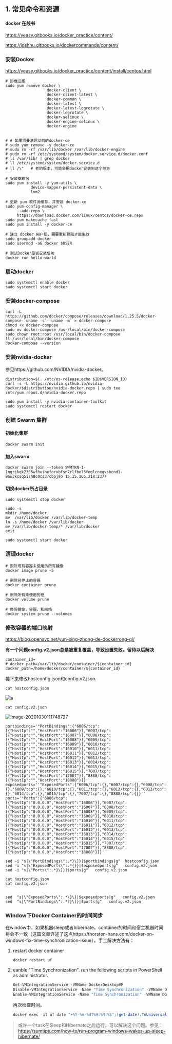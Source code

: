 ## 1. 常见命令和资源

####  docker 在线书

 https://yeasy.gitbooks.io/docker_practice/content/

https://joshhu.gitbooks.io/dockercommands/content/

### 安装Docker

https://yeasy.gitbooks.io/docker_practice/content/install/centos.html

~~~shell
# 卸载旧版
sudo yum remove docker \
                  docker-client \
                  docker-client-latest \
                  docker-common \
                  docker-latest \
                  docker-latest-logrotate \
                  docker-logrotate \
                  docker-selinux \
                  docker-engine-selinux \
                  docker-engine
                            

# # 如果需要清理以前的docker-ce
# sudo yum remove -y docker-ce
# sudo rm -rf /var/lib/docker /var/lib/docker-engine 
# sudo rm -rf /etc/systemd/system/docker.service.d/docker.conf
# ll /var/lib/ | grep docker
# ll /etc/systemd/system/docker.service.d
# ll /\"   # 老的版本，可能会把docker安装到这个地方

# 安装依赖包
sudo yum install -y yum-utils \
           device-mapper-persistent-data \
           lvm2

# 更新 yum 软件源缓存，并安装 docker-ce
sudo yum-config-manager \
     --add-repo \
     https://download.docker.com/linux/centos/docker-ce.repo
sudo yum makecache fast
sudo yum install -y docker-ce

# 建立 docker 用户组，需要重新登陆才能生效
sudo groupadd docker
sudo usermod -aG docker $USER

# 测试Docker是否安装成功
docker run hello-world
~~~



### 启动docker

~~~shell
sudo systemctl enable docker
sudo systemctl start docker
~~~

### 

### 安装docker-compose

~~~shell
curl -L https://github.com/docker/compose/releases/download/1.25.5/docker-compose-`uname -s`-`uname -m` > docker-compose
chmod +x docker-compose
sudo mv docker-compose /usr/local/bin/docker-compose
sudo chown root:root /usr/local/bin/docker-compose
ll /usr/local/bin/docker-compose
docker-compose --version
~~~

### 安装nvidia-docker

参见https://github.com/NVIDIA/nvidia-docker。

~~~shell
distribution=$(. /etc/os-release;echo $ID$VERSION_ID)
curl -s -L https://nvidia.github.io/nvidia-docker/$distribution/nvidia-docker.repo | sudo tee /etc/yum.repos.d/nvidia-docker.repo

sudo yum install -y nvidia-container-toolkit
sudo systemctl restart docker
~~~

### 创建 Swarm 集群

#### 初始化集群

~~~
docker swarm init
~~~

#### 加入swarm

~~~
docker swarm join --token SWMTKN-1-1ngrjkqk2356wfhuibeforvbfsn7rlfbol5foglcnegvsbcnd1-9aw3kcsq5ish8c0cs37cbpj8o 15.15.165.218:2377
~~~



#### 切换docker所占目录

~~~shell
sudo systemctl stop docker

sudo -s
mkdir /home/docker
mv  /var/lib/docker /var/lib/docker-temp
ln -s /home/docker /var/lib/docker
mv /var/lib/docker-temp/* /var/lib/docker
exit

sudo systemctl start docker
~~~

### 清理docker

~~~shell
# 删除现有容器未使用的所有镜像
docker image prune -a

# 删除已停止的容器
docker container prune 

# 删除所有未使用的卷
docker volume prune 

# 修剪镜像，容器，和网络
docker system prune --volumes
~~~

### 修改容器的端口映射

https://blog.opensvc.net/yun-xing-zhong-de-dockerrong-qi/

**有一个问题config.v2.json总是被重复覆盖，导致设置失败。留待以后解决**

~~~shell
container_id=
# docker_path=/var/lib/docker/container/${container_id}
docker_path=/home/docker/container/${container_id}

~~~

接下来修改hostconfig.json和config.v2.json.

~~~shell
cat hostconfig.json
~~~

![a](images/image-20201030111540841.png)

~~~shell
cat config.v2.json
~~~

![image-20201030111748727](images/image-20201030111748727.png)

~~~shell
portbindings='"PortBindings":{"6006/tcp":[{"HostIp":"","HostPort":"16006"}],"6007/tcp":[{"HostIp":"","HostPort":"16007"}],"6008/tcp":[{"HostIp":"","HostPort":"16008"}],"6009/tcp":[{"HostIp":"","HostPort":"16009"}],"6010/tcp":[{"HostIp":"","HostPort":"16010"}],"6011/tcp":[{"HostIp":"","HostPort":"16011"}],"6012/tcp":[{"HostIp":"","HostPort":"16012"}],"6013/tcp":[{"HostIp":"","HostPort":"16013"}],"6014/tcp":[{"HostIp":"","HostPort":"16014"}],"6015/tcp":[{"HostIp":"","HostPort":"16015"}],"7007/tcp":[{"HostIp":"","HostPort":"17007"}],"8888/tcp":[{"HostIp":"","HostPort":"18888"}]}'
exposedports=''"ExposedPorts":{"6006/tcp":{},"6007/tcp":{},"6008/tcp":{},"6009/tcp":{},"6010/tcp":{},"6011/tcp":{},"6012/tcp":{},"6013/tcp":{},"6014/tcp":{},"6015/tcp":{},"7007/tcp":{},"8888/tcp":{}}''
ports='"Ports":{"6006/tcp":[{"HostIp":"0.0.0.0","HostPort":"16006"}],"6007/tcp":[{"HostIp":"0.0.0.0","HostPort":"16007"}],"6008/tcp":[{"HostIp":"0.0.0.0","HostPort":"16008"}],"6009/tcp":[{"HostIp":"0.0.0.0","HostPort":"16009"}],"6010/tcp":[{"HostIp":"0.0.0.0","HostPort":"16010"}],"6011/tcp":[{"HostIp":"0.0.0.0","HostPort":"16011"}],"6012/tcp":[{"HostIp":"0.0.0.0","HostPort":"16012"}],"6013/tcp":[{"HostIp":"0.0.0.0","HostPort":"16013"}],"6014/tcp":[{"HostIp":"0.0.0.0","HostPort":"16014"}],"6015/tcp":[{"HostIp":"0.0.0.0","HostPort":"16015"}],"7007/tcp":[{"HostIp":"0.0.0.0","HostPort":"17007"}],"8888/tcp":[{"HostIp":"0.0.0.0","HostPort":"18888"}]}'

sed -i "s|\"PortBindings\":.*}\]}|$portbindings|g"  hostconfig.json
sed -i "s|\"ExposedPorts\":.*{}}|$exposedports|g"   config.v2.json
sed -i "s|\"Ports\":.*}\]}|$ports|g"   config.v2.json

cat hostconfig.json
cat config.v2.json


sed  "s|\"ExposedPorts\":.*\}\}|$exposedports|g"   config.v2.json
sed  "s|\"PortBindings\":.*?}\]}|$ports|g"   config.v2.json
~~~

### Window下Docker Container的时间同步

在window中，如果机器sleep或者hibernate，container的时间和宿主机器时间将会不一致（这篇文章详述了这点https://thorsten-hans.com/docker-on-windows-fix-time-synchronization-issue）。手工解决方法有：

1. restart docker container

   ~~~powershell
   docker restart uf
   ~~~

2. eanble "Time Synchronization". run the following scripts in PowerShell as administrator.

   ~~~powershell
   Get-VMIntegrationService -VMName DockerDesktopVM
   Disable-VMIntegrationService -Name "Time Synchronization" -VMName DockerDesktopVM
   Enable-VMIntegrationService -Name "Time Synchronization" -VMName DockerDesktopVM
   ~~~

   再次检查时间。

   ~~~powershell
   docker exec -it uf date "+%Y-%m-%dT%H:%M:%S";(get-date).ToUniversalTime().ToString("yyyy-MM-ddTHH:mm:ss")
   ~~~


> 或许一个task在Sleep和Hibernate之后运行，可以解决这个问题。参见：https://sumtips.com/how-to/run-program-windows-wakes-up-sleep-hibernate/